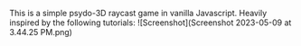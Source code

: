 This is a simple psydo-3D raycast game in vanilla Javascript. Heavily inspired by the following tutorials:
![Screenshot](Screenshot 2023-05-09 at 3.44.25 PM.png)
